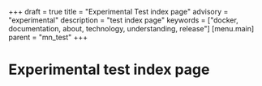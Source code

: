 +++
draft = true
title = "Experimental Test index page"
advisory = "experimental"
description = "test index page"
keywords = ["docker, documentation, about, technology, understanding,  release"]
[menu.main]
parent = "mn_test"
+++

# Experimental test index page

